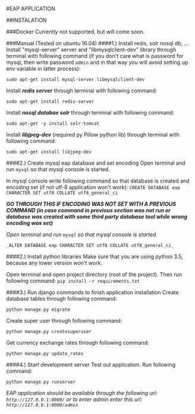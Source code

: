 #EAP APPLICATION

##INSTALATION

###Docker
Currently not supported, but will come soon.

###Manual (Tested on ubuntu 16.04)
####1.) Install redis, solr nosql db, ...
Install "mysql-server" server and "libmysqlclient-dev" library through terminal with following
command (if you don't care what is password for mysql, then write password `admin` and in that
way you will avoid setting up env variable in latter process):

`sudo apt-get install mysql-server libmysqlclient-dev`

Install **_redis server_** through terminal with following command:

`sudo apt-get install redis-server`

Install **_nosql databae solr_** through terminal with following command:

`sudo apt-get -y install solr-tomcat`

Install **_libjpeg-dev_** (required py Pillow python lib) through terminal with following command:

`sudo apt-get install libjpeg-dev`

####2.) Create mysql eap database and set encoding
Open terminal and run `mysql` so that mysql console is started.

In mysql console write following command so that database is created and encoding set (if not utf-8
 application won't work):
`CREATE DATABASE eap CHARACTER SET utf8 COLLATE utf8_general_ci`

**_GO THROUGH THIS IF ENCODING WAS NOT SET WITH A PREVIOUS COMMAND (in case command in previous
section was not run or database was created with some third party database tool while wrong
encoding was set)_**

_Open terminal and run `mysql` so that mysql console is started._

`_ALTER DATABASE eap CHARACTER SET utf8 COLLATE utf8_general_ci_`

####2.) Install python libraries
Make sure that you are using python 3.5, because any lower version won't work.

Open terminal and open project directory (root of the project). Then run following command:
`pip install -r requirements.txt`

####3.) Run django commands to finish application installation
Create database tables through following command:

`python manage.py migrate`

Create super user through following command:

`python manage.py createsuperuser`

Get currency exchange rates through following command:

`python manage.py update_rates`

####4.) Start development server
Test out application. Run following command:

`python manage.py runserver`

_EAP application should be available through the following url: `http://127.0.0.1:8000/` or
to enter admin enter this url: `http://127.0.0.1:8000/admin`_
